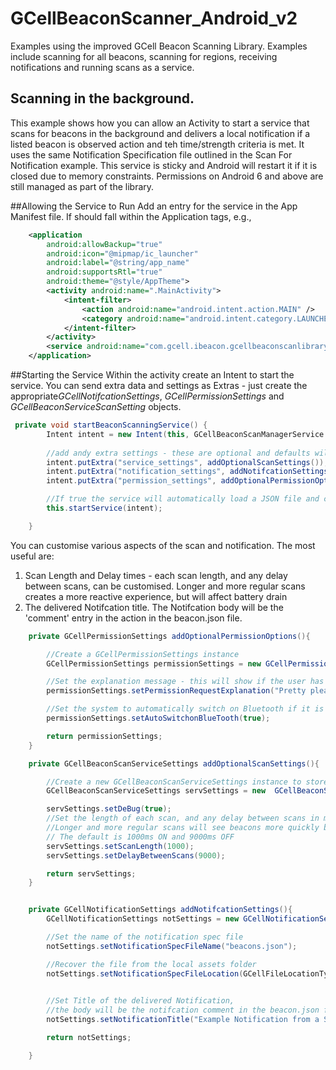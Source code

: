 # GCellBeaconScanner_Android_v2
Examples using the improved GCell Beacon Scanning Library. Examples include scanning for all beacons, scanning for regions, receiving notifications and running scans as a service.

## Scanning in the background. 
This example shows how you can allow an Activity to start a service that scans for beacons in the background and delivers a local notification if a listed beacon is observed action and teh time/strength criteria is met. It uses the same Notification Specification file outlined in the Scan For Notification example.
This service is sticky and Android will restart it if it is closed due to memory constraints. Permissions on Android 6 and above are still managed as part of the library. 

##Allowing the Service to Run
Add an entry for the service in the App Manifest file. If should fall within the Application tags, e.g., 

```xml
    <application
        android:allowBackup="true"
        android:icon="@mipmap/ic_launcher"
        android:label="@string/app_name"
        android:supportsRtl="true"
        android:theme="@style/AppTheme">
        <activity android:name=".MainActivity">
            <intent-filter>
                <action android:name="android.intent.action.MAIN" />
                <category android:name="android.intent.category.LAUNCHER" />
            </intent-filter>
        </activity>
        <service android:name="com.gcell.ibeacon.gcellbeaconscanlibrary.GCellBeaconScanManagerService" />
    </application>
```

##Starting the Service
Within the activity create an Intent to start the service. You can send extra data and settings as Extras - just create the appropriate*GCellNotifcationSettings*, *GCellPermissionSettings* and *GCellBeaconServiceScanSetting* objects.   

```java
 private void startBeaconScanningService() {
        Intent intent = new Intent(this, GCellBeaconScanManagerService.class);
        
        //add andy extra settings - these are optional and defaults will be used if none are supplied
        intent.putExtra("service_settings", addOptionalScanSettings());
        intent.putExtra("notification_settings", addNotifcationSettings());
        intent.putExtra("permission_settings", addOptionalPermissionOptions());

        //If true the service will automatically load a JSON file and create the appropriate Regions
        this.startService(intent);

    }

```

You can customise various aspects of the scan and notification. The most useful are:

1. Scan Length and Delay times - each scan length, and any delay between scans, can be customised. Longer and more regular scans creates a more reactive experience, but will affect battery drain
2. The delivered Notifcation title. The Notifcation body will be the 'comment' entry in the action in the beacon.json file. 

```java
    private GCellPermissionSettings addOptionalPermissionOptions(){

        //Create a GCellPermissionSettings instance
        GCellPermissionSettings permissionSettings = new GCellPermissionSettings();

        //Set the explanation message - this will show if the user has previously denied access
        permissionSettings.setPermissionRequestExplanation("Pretty please - we need this permission so we can see beacons!");

        //Set the system to automatically switch on Bluetooth if it is OFF
        permissionSettings.setAutoSwitchonBlueTooth(true);

        return permissionSettings;
    }

    private GCellBeaconScanServiceSettings addOptionalScanSettings(){

        //Create a new GCellBeaconScanServiceSettings instance to store service settings
        GCellBeaconScanServiceSettings servSettings = new  GCellBeaconScanServiceSettings();

        servSettings.setDeBug(true);
        //Set the length of each scan, and any delay between scans in ms
        //Longer and more regular scans will see beacons more quickly but will affect battery drain
        // The default is 1000ms ON and 9000ms OFF
        servSettings.setScanLength(1000);
        servSettings.setDelayBetweenScans(9000);

        return servSettings;
    }


    private GCellNotificationSettings addNotifcationSettings(){
        GCellNotificationSettings notSettings = new GCellNotificationSettings();

        //Set the name of the notification spec file
        notSettings.setNotificationSpecFileName("beacons.json");

        //Recover the file from the local assets folder
        notSettings.setNotificationSpecFileLocation(GCellFileLocationTypes.assets);

       
        //Set Title of the delivered Notification, 
        //the body will be the notifcation comment in the beacon.json file
        notSettings.setNotificationTitle("Example Notification from a Service!");

        return notSettings;

    }
```
